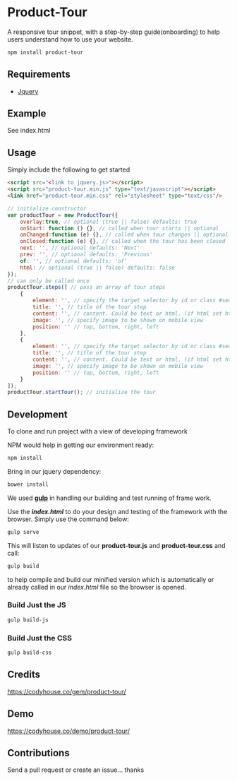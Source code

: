 # Product-Tour
A responsive tour snippet, with a step-by-step guide(onboarding) to help users understand how to use your website.

```bash
npm install product-tour
```

## Requirements
- [Jquery](https://jquery.com/)

## Example
See index.html

## Usage
Simply include the following to get started
```html
<script src="<link to jquery.js>"></script>
<script src="product-tour.min.js" type="text/javascript"></script>
<link href="product-tour.min.css" rel="stylesheet" type="text/css"/>
```

```javascript
// initialize constructor
var productTour = new ProductTour({ 
	overlay:true, // optional (true || false) defaults: true
	onStart: function () {}, // called when tour starts || optional
	onChanged:function (e) {}, // called when tour changes || optional 
	onClosed:function (e) {}, // called when the tour has been closed || optional
	next: '', // optional defaults: 'Next'
	prev: '', // optional defaults: 'Previous'
	of: '', // optional defaults: 'of'
	html: // optional (true || false) defaults: false
});
// can only be called once
productTour.steps([ // pass an array of tour steps
	{
		element: '', // specify the target selector by id or class #search or .header (defaults: body)
		title: '', // title of the tour step
		content: '', // content. Could be text or html. (if html set html attribute above to be true)
		image: '', // specify image to be shown on mobile view
		position: '' // top, bottom, right, left
	},
	{
		element: '', // specify the target selector by id or class #search or .header (defaults: body)
		title: '', // title of the tour step
		content: '', // content. Could be text or html. (if html set html attribute above to be true)
		image: '', // specify image to be shown on mobile view
		position: '' // top, bottom, right, left
	}
]); 
productTour.startTour(); // initialize the tour
```

## Development
To clone and run project with a view of developing framework

NPM would help in getting our environment ready:
```bash
npm install
```

Bring in our jquery dependency:
```bash
bower install
```

We used [**gulp**](http://gulpjs.com) in handling our building and test running of frame work.

Use the _**index.html**_ to do your design and testing of the framework with the browser. Simply use the command below:
```bash
gulp serve
```
This will listen to updates of our **product-tour.js** and **product-tour.css** and call:
```bash
gulp build
```
to help compile and build our minified version which is automatically or already called in our _index.html_
file so the browser is opened.

### Build Just the JS
```bash
gulp build-js
```

### Build Just the CSS
```bash
gulp build-css
```

## Credits
https://codyhouse.co/gem/product-tour/

## Demo
https://codyhouse.co/demo/product-tour/

## Contributions
Send a pull request or create an issue... thanks
